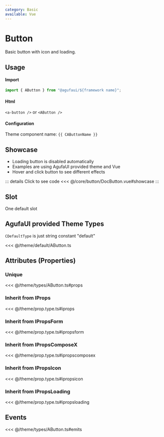 ```yaml
---
category: Basic
available: Vue
---
```


<script setup>
import { CAButtonName } from '@agufaui/theme'
</script>

# Button

Basic button with icon and loading.

## Usage

#### Import

```ts
import { AButton } from "@agufaui/${framework name}";
```

#### Html

`<a-button />` or `<AButton />`

#### Configuration

Theme component name: `{{ CAButtonName }}`

## Showcase

- Loading button is disabled automatically
- Examples are using AgufaUI provided theme and Vue
- Hover and click button to see different effects

<DocButton />

::: details Click to see code
<<< @/core/button/DocButton.vue#showcase
:::

## Slot

One default slot

## AgufaUI provided Theme Types

`CDefaultType` is just string constant "default"

<<< @/theme/default/AButton.ts

## Attributes (Properties)

### Unique

<<< @/theme/types/AButton.ts#props

### Inherit from IProps

<<< @/theme/prop.type.ts#iprops

### Inherit from IPropsForm

<<< @/theme/prop.type.ts#ipropsform

### Inherit from IPropsComposeX

<<< @/theme/prop.type.ts#ipropscomposex

### Inherit from IPropsIcon

<<< @/theme/prop.type.ts#ipropsicon

### Inherit from IPropsLoading

<<< @/theme/prop.type.ts#ipropsloading

## Events

<<< @/theme/types/AButton.ts#emits
